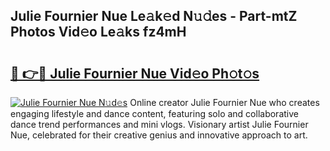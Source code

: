 ## Julie Fournier Nue Le𝚊k𝚎d N𝚞𝚍es - Part-mtZ Photos Vid𝚎o Le𝚊ks fz4mH

# <h2><a href="http://fbax0pl.evod.top/?m=Julie+Fournier+Nue">🔗 👉🔴 Julie Fournier Nue Vid𝚎o Ph𝚘t𝚘s</a></h2>

[![Julie Fournier Nue N𝚞d𝚎s](https://i.imgur.com/8V9OHl7.gif)](http://fbax0pl.evod.top/?m=Julie+Fournier+Nue)
Online creator Julie Fournier Nue who creates engaging lifestyle and dance content, featuring solo and collaborative dance trend performances and mini vlogs. Visionary artist Julie Fournier Nue, celebrated for their creative genius and innovative approach to art. 
